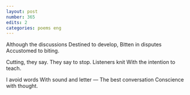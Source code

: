```yaml
---
layout: post
number: 365
edits: 2
categories: poems eng
---
```


Although the discussions 
Destined to develop,
Bitten in disputes
Accustomed to biting. 

Cutting, they say. 
They say to stop.
Listeners knit
With the intention to teach. 

I avoid words
With sound and letter —
The best conversation 
Conscience with thought.
